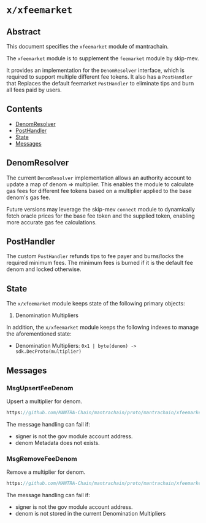 # `x/xfeemarket`

## Abstract

This document specifies the `xfeemarket` module of mantrachain.

The `xfeemarket` module is to supplement the `feemarket` module by skip-mev.

It provides an implementation for the `DenomResolver` interface, which is 
required to support multiple different fee tokens. It also has a `PostHandler`
that Replaces the default feemarket `PostHandler`  to eliminate tips and burn 
all fees paid by users.

## Contents

* [DenomResolver](#denomresolver)
* [PostHandler](#posthandler)
* [State](#state)
* [Messages](#messages)

## DenomResolver

The current `DenomResolver` implementation allows an authority account to update a 
map of denom => multiplier. This enables the module to calculate gas fees for 
different fee tokens based on a multiplier applied to the base denom's gas fee.

Future versions may leverage the skip-mev `connect` module to dynamically fetch 
oracle prices for the base fee token and the supplied token, enabling more 
accurate gas fee calculations.

## PostHandler

The custom `PostHandler` refunds tips to fee payer and burns/locks the required 
minimum fees. The minimum fees is burned if it is the default fee denom and locked
otherwise.

## State

The `x/xfeemarket` module keeps state of the following primary objects:

1. Denomination Multipliers

In addition, the `x/xfeemarket` module keeps the following indexes to manage the
aforementioned state:

* Denomination Multipliers: `0x1 | byte(denom) -> sdk.DecProto(multiplier)`

## Messages

### MsgUpsertFeeDenom

Upsert a multiplier for denom.

```protobuf reference
https://github.com/MANTRA-Chain/mantrachain/proto/mantrachain/xfeemarket/v1/tx.proto#L41-L46
```

The message handling can fail if:

* signer is not the gov module account address.
* denom Metadata does not exists.

### MsgRemoveFeeDenom

Remove a multiplier for denom.

```protobuf reference
https://github.com/MANTRA-Chain/mantrachain/proto/mantrachain/xfeemarket/v1/tx.proto#L50-L54
```

The message handling can fail if:

* signer is not the gov module account address.
* denom is not stored in the current Denomination Multipliers